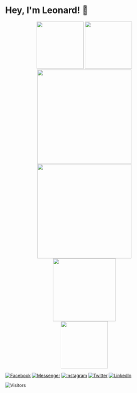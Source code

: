 # Hey, I'm Leonard! 👋

<!--
**sheeeng/sheeeng** is a ✨ _special_ ✨ repository because its `README.md` (this file) appears on your GitHub profile.

Here are some ideas to get you started:

- 🔭 I’m currently working on ...
- 🌱 I’m currently learning ...
- 👯 I’m looking to collaborate on ...
- 🤔 I’m looking for help with ...
- 💬 Ask me about ...
- 📫 How to reach me: ...
- 😄 Pronouns: ...
- ⚡ Fun fact: ...
-->

<div align="center">
    <img height="150px" src="https://github-readme-stats.vercel.app/api?username=sheeeng&count_private=true&show_icons=true&theme=nightowl"/>
    <img height="150px" src="https://github-readme-stats.vercel.app/api/top-langs/?username=sheeeng&show_icons=true&theme=nightowl&langs_count=5&layout=compact"/>
</div>

<div align="center">
    <img height="300px" src="https://metrics.lecoq.io/sheeeng?template=repository&config.timezone=Europe%2FOslo"/>
    <img height="300px" src="https://activity-graph.herokuapp.com/graph?username=sheeeng&theme=github"/>
</div>

<div align="center" href="https://git.io/streak-stats" target="_blank" rel="noopener">
    <img height="200px" src="https://github-readme-streak-stats.herokuapp.com?user=sheeeng&theme=nightowl&hide_border=true&date_format=M%20j%5B%2C%20Y%5D" />
</div>

<div align="center">
    <img height="150px" src="https://github-profile-trophy.vercel.app/?username=sheeeng&theme=nord&no-bg=false&no-frame=false&title=MultiLanguage,Repositories,Commits&column=3&margin-w=30&margin-h=15"/>
</div>


[![Facebook](https://img.shields.io/badge/Facebook-1877F2?style=for-the-badge&logo=facebook&logoColor=white)](https://www.facebook.com/sheeeng) [![Messenger](https://img.shields.io/badge/Messenger-00B2FF?style=for-the-badge&logo=messenger&logoColor=white)](http://m.me/sheeeng) [![Instagram](https://img.shields.io/badge/Instagram-E4405F?style=for-the-badge&logo=instagram&logoColor=white)](https://www.instagram.com/leeonarding/) [![Twitter](https://img.shields.io/badge/Twitter-1DA1F2?style=for-the-badge&logo=twitter&logoColor=white)](https://twitter.com/sheeeng) [![LinkedIn](https://img.shields.io/badge/LinkedIn-0077B5?style=for-the-badge&logo=linkedin&logoColor=white)](https://www.linkedin.com/in/sheeeng/) <!-- [![Snapchat](https://img.shields.io/badge/Snapchat-%23FFFC00.svg?style=for-the-badge&logo=Snapchat&logoColor=white)](https://www.snapchat.com/add/lenutlee) [![Skype](https://img.shields.io/badge/Skype-00AFF0?style=for-the-badge&logo=skype&logoColor=white)](skype:sheeeng?chat) [![Dribble](https://img.shields.io/badge/Dribbble-EA4C89?style=for-the-badge&logo=dribbble&logoColor=white)]()-->

![Visitors](https://visitor-badge-reloaded.herokuapp.com/badge?page_id=github.sheeeng.visitor-badge-reloaded.work-in-progress&color=55acb7&style=for-the-badge&logo=Github)
